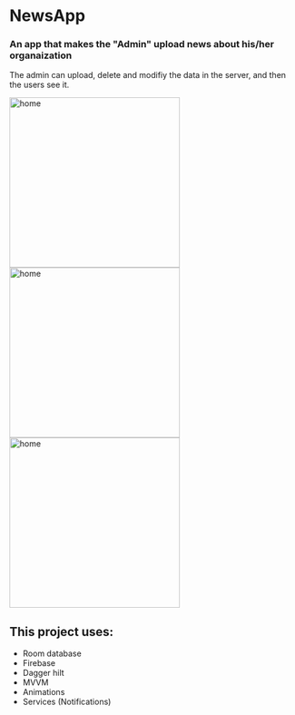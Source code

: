 # NewsApp
### An app that makes the "Admin" upload news about his/her organaization 
The admin can upload, delete and modifiy the data in the server, and then the users see it.

<img src = "https://github.com/Ahmed-makawi/NewsApp/assets/119809534/088c105b-8bb7-43e5-9a0a-76f7c1006aff" alt="home" width="300" hight="500">
<img src = "https://github.com/Ahmed-makawi/NewsApp/assets/119809534/92d2448c-7568-4f18-888c-02bdf711463a" alt="home" width="300" hight="500">
<img src = "https://github.com/Ahmed-makawi/NewsApp/assets/119809534/e0851c74-36b1-48d3-9118-44002c50752b" alt="home" width="300" hight="500">


## This project uses:
- Room database
- Firebase
- Dagger hilt 
- MVVM
- Animations
- Services (Notifications)
  
